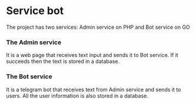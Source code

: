 # Service bot

The project has two services: Admin service on PHP and Bot service on GO

### The Admin service

It is a web page that receives text input and sends it to Bot service. If it succeeds then the text is stored in a database.

### The Bot service

It is a telegram bot that receives text from Admin service and sends it to users. All the user information is also stored in a database.
